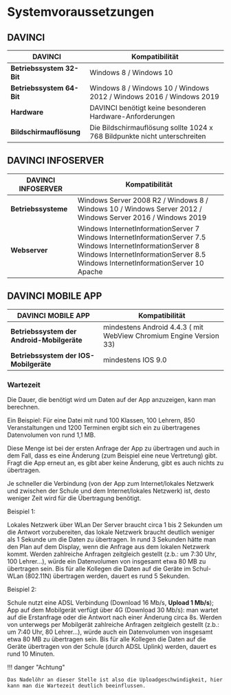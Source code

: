 # Systemvoraussetzungen

## DAVINCI

| DAVINCI| Kompatibilität|
| -- | -- |
| **Betriebssystem 32-Bit** | Windows 8 / Windows 10 |
| **Betriebssystem 64-Bit** | Windows 8 / Windows 10 / Windows 2012 / Windows 2016 / Windows 2019|
| **Hardware** | DAVINCI benötigt keine besonderen Hardware-Anforderungen |
| **Bildschirmauflösung** | Die Bildschirmauflösung sollte 1024 x 768 Bildpunkte nicht unterschreiten |

## DAVINCI INFOSERVER

| DAVINCI INFOSERVER | Kompatibilität |
| -- | -- |
| **Betriebssysteme** | Windows Server 2008 R2 / Windows 8 / Windows 10 / Windows Server 2012 / Windows Server 2016 / Windows 2019 |
| **Webserver** | Windows InternetInformationServer 7<br/>Windows InternetInformationServer 7.5<br/> Windows InternetInformationServer 8<br/>Windows InternetInformationServer 8.5<br/>Windows InternetInformationServer 10<br/>Apache |

## DAVINCI MOBILE APP

| DAVINCI MOBILE APP| Kompatibilität|
| -- | -- |
| **Betriebssystem der Android-Mobilgeräte** | mindestens Android 4.4.3 ( mit WebView Chromium Engine Version 33) |
| **Betriebssystem der IOS-Mobilgeräte**| mindestens IOS 9.0|

### Wartezeit

Die Dauer, die benötigt wird um Daten auf der App anzuzeigen, kann man berechnen.

Ein Beispiel:
Für eine Datei mit rund 100 Klassen, 100 Lehrern, 850 Veranstaltungen und 1200 Terminen ergibt sich ein zu übertragenes Datenvolumen von rund 1,1 MB.

Diese Menge ist bei der ersten Anfrage der App zu übertragen und auch in dem Fall, dass es eine Änderung (zum Beispiel eine neue Vertretung) gibt. Fragt die App erneut an, es gibt aber keine Änderung, gibt es auch nichts zu übertragen.

Je schneller die Verbindung (von der App zum Internet/lokales Netzwerk und zwischen der Schule und dem Internet/lokales Netzwerk) ist, desto weniger Zeit wird für die Übertragung benötigt.

Beispiel 1:

Lokales Netzwerk über WLan
Der Server braucht circa 1 bis 2 Sekunden um die Antwort vorzubereiten, das lokale Netzwerk braucht deutlich weniger als 1 Sekunde um die Daten zu übertragen. In rund 3 Sekunden hätte man den Plan auf dem Display, wenn die Anfrage aus dem lokalen Netzwerk kommt.
Werden zahlreiche Anfragen zeitgleich gestellt (z.b.: um 7:30 Uhr, 100 Lehrer...), würde ein Datenvolumen von insgesamt etwa 80 MB zu übertragen sein. Bis für alle Kollegen die Daten auf die Geräte im Schul-WLan (802.11N) übertragen werden, dauert es rund 5 Sekunden.

Beispiel 2:

Schule nutzt eine ADSL Verbindung (Download 16 Mb/s, **Upload 1 Mb/s**); App auf dem Mobilgerät verfügt über 4G (Download 30 Mb/s): man wartet auf die Erstanfrage oder die Antwort nach einer Änderung circa 8s.
Werden von unterwegs per Mobilgerät zahlreiche Anfragen zeitgleich gestellt (z.b.: um 7:40 Uhr, 80 Lehrer...), würde auch ein Datenvolumen von insgesamt etwa 80 MB zu übertragen sein. Bis für alle Kollegen die Daten auf die Geräte übertragen von der Schule (durch ADSL Uplink) werden, dauert es rund 10 Minuten.

!!! danger "Achtung"

    Das Nadelöhr an dieser Stelle ist also die Uploadgeschwindigkeit, hier kann man die Wartezeit deutlich beeinflussen.
